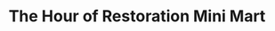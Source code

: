 ---
title: "The Hour of Restoration Mini Mart"
url: /accra/the-hour-of-restoration-mini-mart/
shop: convenience
---